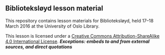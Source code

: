 ## Biblioteksløyd lesson material

This repository contains lesson materials for Biblioteksløyd, held 17–18 March 2016 at the University of Oslo Library.

This lesson is licensed under a <a rel="license" href="//creativecommons.org/licenses/by-sa/4.0/">Creative Commons Attribution-ShareAlike 4.0 International License</a>. ***Exceptions: embeds to and from external sources, and direct quotations***

